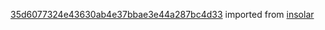 [35d6077324e43630ab4e37bbae3e44a287bc4d33](https://github.com/insolar/insolar/commit/35d6077324e43630ab4e37bbae3e44a287bc4d33) imported from [insolar](https://github.com/insolar/insolar)
